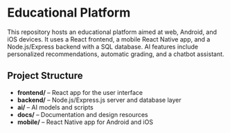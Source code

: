 # Educational Platform

This repository hosts an educational platform aimed at web, Android, and iOS devices. It uses a React frontend, a mobile React Native app, and a Node.js/Express backend with a SQL database. AI features include personalized recommendations, automatic grading, and a chatbot assistant.

## Project Structure

- **frontend/** – React app for the user interface
- **backend/** – Node.js/Express.js server and database layer
- **ai/** – AI models and scripts
- **docs/** – Documentation and design resources
- **mobile/** – React Native app for Android and iOS
